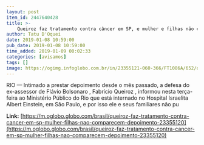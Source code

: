 ```yaml
---
layout: post
item_id: 2447640428
title: >-
    Queiroz faz tratamento contra câncer em SP, e mulher e filhas não comparecem a depoimento
author: Tatu D'Oquei
date: 2019-01-08 10:59:00
pub_date: 2019-01-08 10:59:00
time_added: 2019-01-09 00:02:33
categories: [avisamos]
tags: []
image: https://ogimg.infoglobo.com.br/in/23355121-060-366/FT1086A/652/queiroz2.jpg
---
```


RIO — Intimado a prestar depoimento desde o mês passado, a defesa do ex-assessor de Flávio Bolsonaro , Fabrício Queiroz , informou nesta terça-feira ao Ministério Público do Rio que está internado no Hospital Israelita Albert Einstein, em São Paulo, e por isso ele e seus familiares não pu

**Link:** [https://m.oglobo.globo.com/brasil/queiroz-faz-tratamento-contra-cancer-em-sp-mulher-filhas-nao-comparecem-depoimento-23355120](https://m.oglobo.globo.com/brasil/queiroz-faz-tratamento-contra-cancer-em-sp-mulher-filhas-nao-comparecem-depoimento-23355120)

